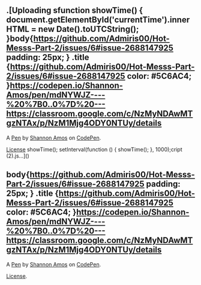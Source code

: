 .[Uploading sfunction showTime() {
	document.getElementById('currentTime').innerHTML = new Date().toUTCString();
}body{https://github.com/Admiris00/Hot-Messs-Part-2/issues/6#issue-2688147925
  padding: 25px;
}
.title {https://github.com/Admiris00/Hot-Messs-Part-2/issues/6#issue-2688147925
	color: #5C6AC4;
}https://codepen.io/Shannon-Amos/pen/mdNYWJZ----%20%7B0..0%7D%20---https://classroom.google.com/c/NzMyNDAwMTgzNTAx/p/NzM1Mjg4ODY0NTUy/details
--------------------------------------------------------------------------------------------------------------------------------------------


A [Pen](https://codepen.io/Shannon-Amos/pen/bNbbwRP) by [Shannon Amos](https://codepen.io/Shannon-Amos) on [CodePen](https://codepen.io).

[License](https://codepen.io/license/pen/bNbbwRP)
showTime();
setInterval(function () {
	showTime();
}, 1000);cript (2).js…]()

body{https://github.com/Admiris00/Hot-Messs-Part-2/issues/6#issue-2688147925
  padding: 25px;
}
.title {https://github.com/Admiris00/Hot-Messs-Part-2/issues/6#issue-2688147925
	color: #5C6AC4;
}https://codepen.io/Shannon-Amos/pen/mdNYWJZ----%20%7B0..0%7D%20---https://classroom.google.com/c/NzMyNDAwMTgzNTAx/p/NzM1Mjg4ODY0NTUy/details
--------------------------------------------------------------------------------------------------------------------------------------------


A [Pen](https://codepen.io/Shannon-Amos/pen/bNbbwRP) by [Shannon Amos](https://codepen.io/Shannon-Amos) on [CodePen](https://codepen.io).

[License](https://codepen.io/license/pen/bNbbwRP).
